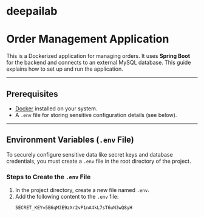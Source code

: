 # deepailab
# Order Management Application

This is a Dockerized application for managing orders. It uses **Spring Boot** for the backend and connects to an external MySQL database. This guide explains how to set up and run the application.

---

## Prerequisites

- [Docker](https://www.docker.com/products/docker-desktop/) installed on your system.
- A `.env` file for storing sensitive configuration details (see below).

---

## Environment Variables (`.env` File)

To securely configure sensitive data like secret keys and database credentials, you must create a `.env` file in the root directory of the project.

### **Steps to Create the `.env` File**
1. In the project directory, create a new file named `.env`.
2. Add the following content to the `.env` file:
   ```plaintext
   SECRET_KEY=5B6qM3E9zXr2vP1nA4kL7sT6uN3wQ8yH
   

